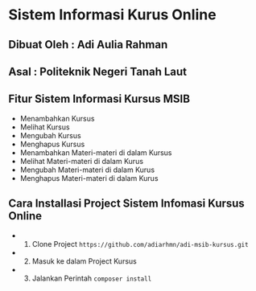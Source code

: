 # Sistem Informasi Kurus Online
## Dibuat Oleh  : Adi Aulia Rahman
## Asal         : Politeknik Negeri Tanah Laut

## Fitur Sistem Informasi Kursus MSIB
- Menambahkan Kursus
- Melihat Kursus
- Mengubah Kursus
- Menghapus Kursus
- Menambahkan Materi-materi di dalam Kursus
- Melihat Materi-materi di dalam Kurus
- Mengubah Materi-materi di dalam Kurus
- Menghapus Materi-materi di dalam Kurus


## Cara Installasi Project Sistem Infomasi Kursus Online
- 1. Clone Project `https://github.com/adiarhmn/adi-msib-kursus.git`
- 2. Masuk ke dalam Project Kursus
- 3. Jalankan Perintah ``composer install``